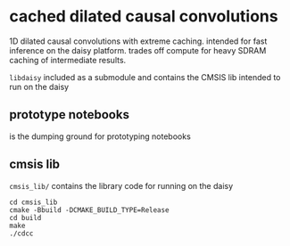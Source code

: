 # cached dilated causal convolutions

1D dilated causal convolutions with extreme caching. intended for fast inference on the daisy platform.
trades off compute for heavy SDRAM caching of intermediate results.

`libdaisy` included as a submodule and contains the CMSIS lib intended to run on the daisy

## prototype notebooks

is the dumping ground for prototyping notebooks

## cmsis lib

`cmsis_lib/` contains the library code for running on the daisy

```
cd cmsis_lib
cmake -Bbuild -DCMAKE_BUILD_TYPE=Release
cd build
make
./cdcc
```

